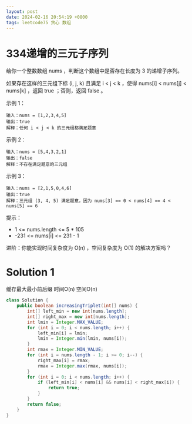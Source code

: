 ```yaml
---
layout: post
date: 2024-02-16 20:54:19 +0800
tags: leetcode75 贪心 数组
---
```


# 334递增的三元子序列

给你一个整数数组 nums ，判断这个数组中是否存在长度为 3 的递增子序列。

如果存在这样的三元组下标 (i, j, k) 且满足 i < j < k ，使得 nums[i] < nums[j] < nums[k] ，返回 true ；否则，返回 false 。

示例 1：
```
输入：nums = [1,2,3,4,5]
输出：true
解释：任何 i < j < k 的三元组都满足题意
```
示例 2：
```
输入：nums = [5,4,3,2,1]
输出：false
解释：不存在满足题意的三元组
```
示例 3：
```
输入：nums = [2,1,5,0,4,6]
输出：true
解释：三元组 (3, 4, 5) 满足题意，因为 nums[3] == 0 < nums[4] == 4 < nums[5] == 6
```

提示：
+ 1 <= nums.length <= 5 * 105
+ -231 <= nums[i] <= 231 - 1

进阶：你能实现时间复杂度为 O(n) ，空间复杂度为 O(1) 的解决方案吗？

# Solution 1
缓存最大最小前后缀 时间O(n) 空间O(n)  
```java
class Solution {
    public boolean increasingTriplet(int[] nums) {
        int[] left_min = new int[nums.length];
        int[] right_max = new int[nums.length];
        int lmin = Integer.MAX_VALUE;
        for (int i = 0; i < nums.length; i++) {
            left_min[i] = lmin;
            lmin = Integer.min(lmin, nums[i]);
        }
        int rmax = Integer.MIN_VALUE;
        for (int i = nums.length - 1; i >= 0; i--) {
            right_max[i] = rmax;
            rmax = Integer.max(rmax, nums[i]);
        }
        for (int i = 0; i < nums.length; i++) {
            if (left_min[i] < nums[i] && nums[i] < right_max[i]) {
                return true;
            }
        }
        return false;
    }
}
```
